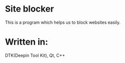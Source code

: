 # Site blocker
This is a program which helps us to block websites easily.

# Written in:
 DTK(Deepin Tool Kit),
 Qt,
 C++
